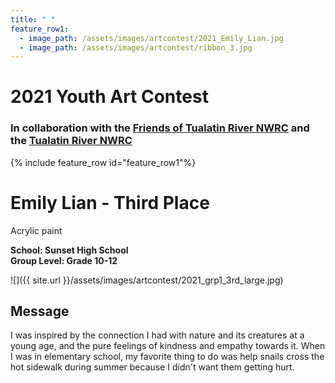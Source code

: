 ```yaml
---
title: " "
feature_row1:
  - image_path: /assets/images/artcontest/2021_Emily_Lian.jpg
  - image_path: /assets/images/artcontest/ribbon_3.jpg
---
```


# 2021 Youth Art Contest

### In collaboration with the [Friends of Tualatin River NWRC](https://fotr.wildapricot.org/) and the [Tualatin River NWRC](https://www.fws.gov/refuge/Tualatin_River/)

{% include feature_row id="feature_row1"%}

# Emily Lian - Third Place  
Acrylic paint  

**School: Sunset High School**  
**Group Level: Grade 10-12**  

![]({{ site.url }}/assets/images/artcontest/2021_grp1_3rd_large.jpg)

## Message

I was inspired by the connection I had with nature and its creatures at a young age, and the pure feelings of kindness and empathy towards it. When I was in elementary school, my favorite thing to do was help snails cross the hot sidewalk during summer because I didn't want them getting hurt.

